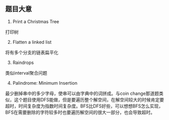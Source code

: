 ## 题目大意

1. Print a Christmas Tree

打印树

2. Flatten a linked list

将有多个分支的链表扁平化

3. Raindrops

类似interval聚合问题

4. Palindrome: Minimum Insertion

最少删掉串中的多少字母，使串可以由字典中的词拼成。与coin change那道题类似，这个题目使用DFS能做，但是要遍历整个解空间，在解空间较大的时候肯定要超时，时间复杂度为指数时间复杂度。BFS比DFS好些，可以想想BFS怎么实现，BFS在需要删除的字符较多时也要遍历解空间的很大一部分，也会导致超时。
